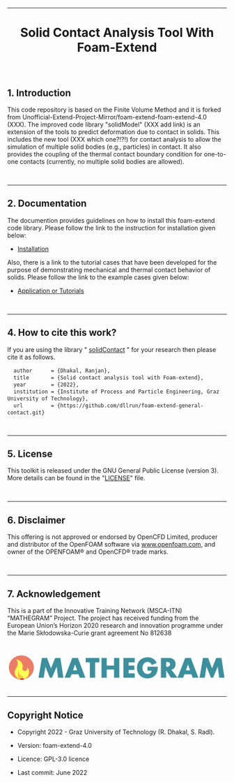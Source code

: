 <hr>

<h1><p align="center"> Solid Contact Analysis Tool With Foam-Extend 
</p></h1>

<br/>
		 

## 1. Introduction

This code repository is based on the Finite Volume Method and it is forked from 
Unofficial-Extend-Project-Mirror/foam-extend-foam-extend-4.0 (XXX). The improved code library "solidModel"
(XXX add link) is
an extension of the tools to predict deformation due to contact in solids. This 
includes the new tool (XXX which one?!?!) for contact analysis to allow the simulation of 
multiple solid bodies (e.g., particles) in contact. It also provides the coupling of the thermal 
contact boundary condition for one-to-one contacts (currently, no multiple solid bodies are allowed).

<br/>
<hr>


## 2. Documentation
The documention provides guidelines on how to install this foam-extend code library. Please follow the link to the instruction for installation given below:

* [Installation](howToInstall.md)

Also, there is a link to the tutorial cases that have been developed for the purpose of demonstrating mechanical and thermal contact behavior of solids. Please follow the link to the example cases given below: 

* [Application or Tutorials](tutorials/solidMechanics/deliverablesExampleCases/howToRunApplication.md)

<br/>
<hr>

## 4. How to cite this work?
If you are using the library 
" [solidContact](src/solidModels/fvPatchFields/solidContact/) " for your research then please cite it as follows.

      author      = {Dhakal, Ranjan},
      title       = {Solid contact analysis tool with Foam-extend},
      year        = {2022},
      institution = {Institute of Process and Particle Engineering, Graz University of Technology},
      url         = {https://github.com/dllrun/foam-extend-general-contact.git}

<br/>
<hr>

## 5. License
This toolkit is released under the GNU General Public License (version 3). More 
details can be found in the "[LICENSE](LICENSE)" file.

<br/>
<hr>

## 6. Disclaimer
This offering is not approved or endorsed by OpenCFD Limited, producer and 
distributor of the OpenFOAM software via www.openfoam.com, and owner of the 
OPENFOAM®  and OpenCFD®  trade marks.

<br/>
<hr>

## 7. Acknowledgement
This is a part of the Innovative Training Network (MSCA-ITN) “MATHEGRAM” 
Project. The project has received funding from the European Union’s Horizon 
2020 research and innovation programme under the Marie Skłodowska-Curie grant 
agreement No 812638


<h1><p align="center"> <img src="mathegram_logo.png" alt="drawing" width="600"/>


<br/>
<hr>


Copyright Notice
------------------

- Copyright 2022 - Graz University of Technology (R. Dhakal, S. Radl).

- Version: foam-extend-4.0

- Licence: GPL-3.0 licence

- Last commit: June 2022

